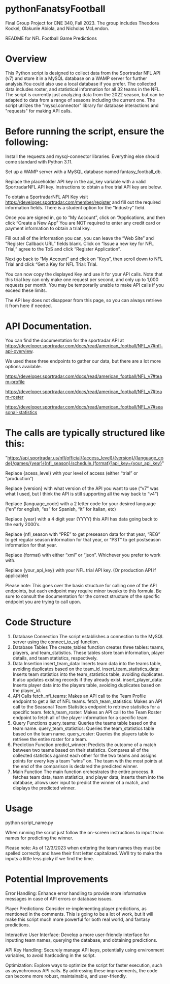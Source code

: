 # pythonFanatsyFootball
Final Group Project for CNE 340, Fall 2023.
The group includes Theodora Kockel, Olakunle Abiola, and Nicholas McLendon.


README for NFL Football Game Predictions

# Overview

This Python script is designed to collect data from the Sportradar NFL API (v7) and store it in a MySQL database on a WAMP server for further analysis.You could also use a local database if you prefer. The collected data includes roster, and statistical information for all 32 teams in the NFL. The script is currently just analyzing data from the 2022 season, but can be adapted to data from a range of seasons including the current one. The script utilizes the "mysql.connector" library for database interactions and "requests" for making API calls.


# Before running the script, ensure the following: 

Install the requests and mysql-connector libraries. Everything else should come standard with Python 3.11. 

Set up a WAMP server with a MySQL database named fantasy_football_db.

Replace the placeholder API key in the api_key variable with a valid SportradarNFL API key. Instructions to obtain a free trial API key are below.

To obtain a SportradarNFL API Key visit https://developer.sportradar.com/member/register and fill out the required information fields. There is a student option for the “Industry” field. 

Once you are signed in, go to “My Account”, click on “Applications, and then click “Create a New App” You are NOT required to enter any credit card or payment information to obtain a trial key.

Fill out all of the information you can, you can leave the “Web Site” and “Register Callback URL” fields blank. Click on “Issue a new key for NFL Trial,” agree to the ToS and click “Register Application”. 

Next go back to “My Account" and click on “Keys”, then scroll down to NFL Trial and click “Get a Key for NFL Trial: Trial. 

You can now copy the displayed Key and use it for your API calls. Note that this trial key can only make one request per second, and only up to 1,000 requests per month. You may be temporarily unable to make API calls if you exceed these limits.

The API key does not disappear from this page, so you can always retrieve it from here if needed.


# API Documentation.

You can find the documentation for the sportradar API at https://developer.sportradar.com/docs/read/american_football/NFL_v7#nfl-api-overview.

We used these three endpoints to gather our data, but there are a lot more options available.

https://developer.sportradar.com/docs/read/american_football/NFL_v7#team-profile

https://developer.sportradar.com/docs/read/american_football/NFL_v7#team-roster

https://developer.sportradar.com/docs/read/american_football/NFL_v7#seasonal-statistics


# The calls are typically structured like this:

"https://api.sportradar.us/nfl/official/{access_level}/{version}/{language_code}/games/{year}/{nfl_season}/schedule.{format}?api_key={your_api_key}"

Replace {acess_level} with your level of access (either “trial” or “production”)

Replace {version} with what version of the API you want to use (“v7” was what I used, but I think the API is still supporting all the way back to “v4”)

Replace {language_code} with a 2 letter code for your desired language (“en” for english, “es” for Spanish, “it” for Italian, etc)

Replace {year} with a 4 digit year (YYYY) this API has data going back to the early 2000’s.

Replace {nfl_season with “PRE” to get preseason data for that year,  “REG” to get regular season information for that year, or  “PST” to get postseason information for that year.

Replace {format} with either “xml” or “json”. Whichever you prefer to work with.

Replace {your_api_key} with your NFL trial API key. (Or production API if applicable)

Please note: This goes over the basic structure for calling one of the API endpoints, but each endpoint may require minor tweaks to this formula. Be sure to consult the documentation for the correct structure of the specific endpoint you are trying to call upon.


# Code Structure
1. Database Connection
The script establishes a connection to the MySQL server using the connect_to_sql function.
2. Database Tables
The create_tables function creates three tables: teams, players, and team_statistics. These tables store team information, player details, and team statistics, respectively.
3. Data Insertion
insert_team_data: Inserts team data into the teams table, avoiding duplicates based on the team_id.
insert_team_statistics_data: Inserts team statistics into the team_statistics table, avoiding duplicates. It also updates existing records if they already exist.
insert_player_data: Inserts player data into the players table, avoiding duplicates based on the player_id.
4. API Calls
fetch_nfl_teams: Makes an API call to the Team Profile endpoint to get a list of NFL teams.
fetch_team_statistics: Makes an API call to the Seasonal Team Statistics endpoint to retrieve statistics for a specific team.
fetch_team_roster: Makes an API call to the Team Roster endpoint to fetch all of the player information for a specific team.
5. Query Functions
query_teams: Queries the teams table based on the team name.
query_team_statistics: Queries the team_statistics table based on the team name.
query_roster: Queries the players table to retrieve the entire roster for a team.
6. Prediction Function
predict_winner: Predicts the outcome of a match between two teams based on their statistics. Compares all of the collected statistics against each other for the two teams and assigns points for every key a team "wins" on. The team with the most points at the end of the comparison is declared the predicted winner.
7. Main Function
The main function orchestrates the entire process. It fetches team data, team statistics, and player data, inserts them into the database, allows user input to predict the winner of a match, and displays the predicted winner.

# Usage

python script_name.py

When running the script just follow the on-screen instructions to input team names for predicting the winner. 


Please note: As of 12/3/2023 when entering the team names they must be spelled correctly and have their first letter capitalized. We’ll try to make the inputs a little less picky if we find the time.

# Potential Improvements

Error Handling: Enhance error handling to provide more informative messages in case of API errors or database issues.


Player Predictions: Consider re-implementing player predictions, as mentioned in the comments. This is going to be a lot of work, but it will make this script much more powerful for both real world, and fantasy predictions.


Interactive User Interface: Develop a more user-friendly interface for inputting team names, querying the database, and obtaining predictions.


API Key Handling: Securely manage API keys, potentially using environment variables, to avoid hardcoding in the script.


Optimization: Explore ways to optimize the script for faster execution, such as asynchronous API calls.
By addressing these improvements, the code can become more robust, maintainable, and user-friendly.

